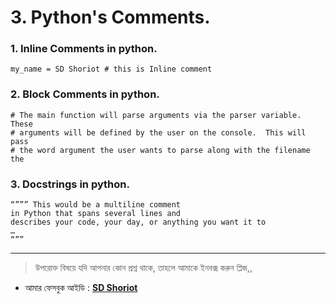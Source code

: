 # 3. Python's Comments.

### 1. Inline Comments in python.

	my_name = SD Shoriot # this is Inline comment 

### 2. Block Comments in python.

	# The main function will parse arguments via the parser variable.  These
	# arguments will be defined by the user on the console.  This will pass
	# the word argument the user wants to parse along with the filename the

### 3. Docstrings in python.

	“””” This would be a multiline comment
	in Python that spans several lines and
	describes your code, your day, or anything you want it to
	…
	“”” 

---

> উপরোক্ত বিষয়ে যদি আপনার কোন প্রশ্ন থাকে, তাহলে আমাকে ইনবক্স করুন প্লিজ,,

* আমার ফেসবুক আইডি :  **[SD Shoriot](https://www.facebook.com/shoriot)**